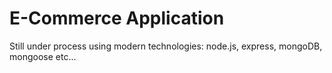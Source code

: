# E-Commerce Application

Still under process using modern technologies: node.js, express, mongoDB, mongoose etc...
